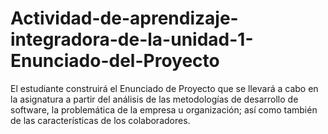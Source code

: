 # Actividad-de-aprendizaje-integradora-de-la-unidad-1-Enunciado-del-Proyecto
El estudiante construirá el Enunciado de Proyecto que se llevará a cabo en la asignatura a partir del análisis de las metodologías de desarrollo de software, la problemática de la empresa u organización; así como también de las características de los colaboradores.
